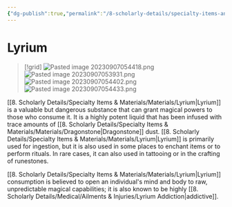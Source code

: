 ```yaml
---
{"dg-publish":true,"permalink":"/8-scholarly-details/specialty-items-and-materials/materials/lyrium/","noteIcon":""}
---
```


# Lyrium

>[!grid]
>![Pasted image 20230907054418.png](/img/user/x.%20Assets/Attachments/Pasted%20image%2020230907054418.png)
>![Pasted image 20230907053931.png](/img/user/x.%20Assets/Attachments/Pasted%20image%2020230907053931.png)
>![Pasted image 20230907054402.png](/img/user/x.%20Assets/Attachments/Pasted%20image%2020230907054402.png)
>![Pasted image 20230907054433.png](/img/user/x.%20Assets/Attachments/Pasted%20image%2020230907054433.png)

[[8. Scholarly Details/Specialty Items & Materials/Materials/Lyrium\|Lyrium]] is a valuable but dangerous substance that can grant magical powers to those who consume it. It is a highly potent liquid that has been infused with trace amounts of [[8. Scholarly Details/Specialty Items & Materials/Materials/Dragonstone\|Dragonstone]] dust. [[8. Scholarly Details/Specialty Items & Materials/Materials/Lyrium\|Lyrium]] is primarily used for ingestion, but it is also used in some places to enchant items or to perform rituals. In rare cases, it can also used in tattooing or in the crafting of runestones.

[[8. Scholarly Details/Specialty Items & Materials/Materials/Lyrium\|Lyrium]] consumption is believed to open an individual's mind and body to raw, unpredictable magical capabilities; it is also known to be highly [[8. Scholarly Details/Medical/Ailments & Injuries/Lyrium Addiction\|addictive]]. 








